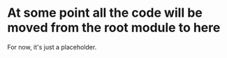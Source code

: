 # At some point all the code will be moved from the root module to here

For now, it's just a placeholder.

